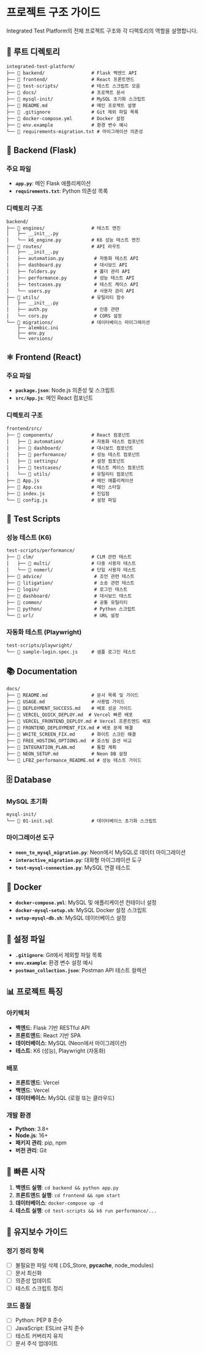 # 프로젝트 구조 가이드

Integrated Test Platform의 전체 프로젝트 구조와 각 디렉토리의 역할을 설명합니다.

## 📁 루트 디렉토리

```
integrated-test-platform/
├── 📁 backend/                 # Flask 백엔드 API
├── 📁 frontend/                # React 프론트엔드
├── 📁 test-scripts/            # 테스트 스크립트 모음
├── 📁 docs/                    # 프로젝트 문서
├── 📁 mysql-init/              # MySQL 초기화 스크립트
├── 📄 README.md                # 메인 프로젝트 설명
├── 📄 .gitignore               # Git 제외 파일 목록
├── 📄 docker-compose.yml       # Docker 설정
├── 📄 env.example              # 환경 변수 예시
└── 📄 requirements-migration.txt # 마이그레이션 의존성
```

## 🐍 Backend (Flask)

### 주요 파일
- **`app.py`**: 메인 Flask 애플리케이션
- **`requirements.txt`**: Python 의존성 목록

### 디렉토리 구조
```
backend/
├── 📁 engines/                 # 테스트 엔진
│   ├── __init__.py
│   └── k6_engine.py           # K6 성능 테스트 엔진
├── 📁 routes/                  # API 라우트
│   ├── __init__.py
│   ├── automation.py           # 자동화 테스트 API
│   ├── dashboard.py            # 대시보드 API
│   ├── folders.py              # 폴더 관리 API
│   ├── performance.py          # 성능 테스트 API
│   ├── testcases.py            # 테스트 케이스 API
│   └── users.py                # 사용자 관리 API
├── 📁 utils/                   # 유틸리티 함수
│   ├── __init__.py
│   ├── auth.py                 # 인증 관련
│   └── cors.py                 # CORS 설정
└── 📁 migrations/              # 데이터베이스 마이그레이션
    ├── alembic.ini
    ├── env.py
    └── versions/
```

## ⚛️ Frontend (React)

### 주요 파일
- **`package.json`**: Node.js 의존성 및 스크립트
- **`src/App.js`**: 메인 React 컴포넌트

### 디렉토리 구조
```
frontend/src/
├── 📁 components/              # React 컴포넌트
│   ├── 📁 automation/          # 자동화 테스트 컴포넌트
│   ├── 📁 dashboard/           # 대시보드 컴포넌트
│   ├── 📁 performance/         # 성능 테스트 컴포넌트
│   ├── 📁 settings/            # 설정 컴포넌트
│   ├── 📁 testcases/           # 테스트 케이스 컴포넌트
│   └── 📁 utils/               # 유틸리티 컴포넌트
├── 📄 App.js                   # 메인 애플리케이션
├── 📄 App.css                  # 메인 스타일
├── 📄 index.js                 # 진입점
└── 📄 config.js                # 설정 파일
```

## 🧪 Test Scripts

### 성능 테스트 (K6)
```
test-scripts/performance/
├── 📁 clm/                     # CLM 관련 테스트
│   ├── 📁 multi/               # 다중 사용자 테스트
│   └── 📁 nomerl/              # 단일 사용자 테스트
├── 📁 advice/                   # 조언 관련 테스트
├── 📁 litigation/               # 소송 관련 테스트
├── 📁 login/                    # 로그인 테스트
├── 📁 dashboard/                # 대시보드 테스트
├── 📁 common/                   # 공통 유틸리티
├── 📁 python/                   # Python 스크립트
└── 📁 url/                      # URL 설정
```

### 자동화 테스트 (Playwright)
```
test-scripts/playwright/
└── 📄 sample-login.spec.js     # 샘플 로그인 테스트
```

## 📚 Documentation

```
docs/
├── 📄 README.md                # 문서 목록 및 가이드
├── 📄 USAGE.md                 # 사용법 가이드
├── 📄 DEPLOYMENT_SUCCESS.md    # 배포 성공 가이드
├── 📄 VERCEL_QUICK_DEPLOY.md  # Vercel 빠른 배포
├── 📄 VERCEL_FRONTEND_DEPLOY.md # Vercel 프론트엔드 배포
├── 📄 FRONTEND_DEPLOYMENT_FIX.md # 배포 문제 해결
├── 📄 WHITE_SCREEN_FIX.md      # 화이트 스크린 해결
├── 📄 FREE_HOSTING_OPTIONS.md  # 호스팅 옵션 비교
├── 📄 INTEGRATION_PLAN.md      # 통합 계획
├── 📄 NEON_SETUP.md            # Neon DB 설정
└── 📄 LFBZ_performance_README.md # 성능 테스트 가이드
```

## 🗄️ Database

### MySQL 초기화
```
mysql-init/
└── 📄 01-init.sql              # 데이터베이스 초기화 스크립트
```

### 마이그레이션 도구
- **`neon_to_mysql_migration.py`**: Neon에서 MySQL로 데이터 마이그레이션
- **`interactive_migration.py`**: 대화형 마이그레이션 도구
- **`test-mysql-connection.py`**: MySQL 연결 테스트

## 🐳 Docker

- **`docker-compose.yml`**: MySQL 및 애플리케이션 컨테이너 설정
- **`docker-mysql-setup.sh`**: MySQL Docker 설정 스크립트
- **`setup-mysql-db.sh`**: MySQL 데이터베이스 설정

## 🔧 설정 파일

- **`.gitignore`**: Git에서 제외할 파일 목록
- **`env.example`**: 환경 변수 설정 예시
- **`postman_collection.json`**: Postman API 테스트 컬렉션

## 📊 프로젝트 특징

### 아키텍처
- **백엔드**: Flask 기반 RESTful API
- **프론트엔드**: React 기반 SPA
- **데이터베이스**: MySQL (Neon에서 마이그레이션)
- **테스트**: K6 (성능), Playwright (자동화)

### 배포
- **프론트엔드**: Vercel
- **백엔드**: Vercel
- **데이터베이스**: MySQL (로컬 또는 클라우드)

### 개발 환경
- **Python**: 3.8+
- **Node.js**: 16+
- **패키지 관리**: pip, npm
- **버전 관리**: Git

## 🚀 빠른 시작

1. **백엔드 실행**: `cd backend && python app.py`
2. **프론트엔드 실행**: `cd frontend && npm start`
3. **데이터베이스**: `docker-compose up -d`
4. **테스트 실행**: `cd test-scripts && k6 run performance/...`

## 📝 유지보수 가이드

### 정기 정리 항목
- [ ] 불필요한 파일 삭제 (.DS_Store, __pycache__, node_modules)
- [ ] 문서 최신화
- [ ] 의존성 업데이트
- [ ] 테스트 스크립트 정리

### 코드 품질
- [ ] Python: PEP 8 준수
- [ ] JavaScript: ESLint 규칙 준수
- [ ] 테스트 커버리지 유지
- [ ] 문서 주석 업데이트

